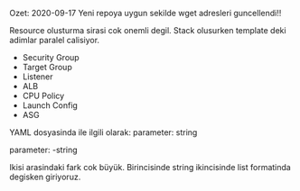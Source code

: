  Ozet: 2020-09-17
Yeni repoya uygun sekilde wget adresleri guncellendi!!

 Resource olusturma sirasi cok onemli degil. Stack olusurken template deki adimlar paralel calisiyor.
- Security Group
- Target Group
- Listener
- ALB
- CPU Policy
- Launch Config
- ASG


YAML dosyasinda ile ilgili olarak:
parameter: string

parameter:
    -string

Ikisi arasindaki fark cok büyük. Birincisinde string ikincisinde list formatinda degisken giriyoruz.